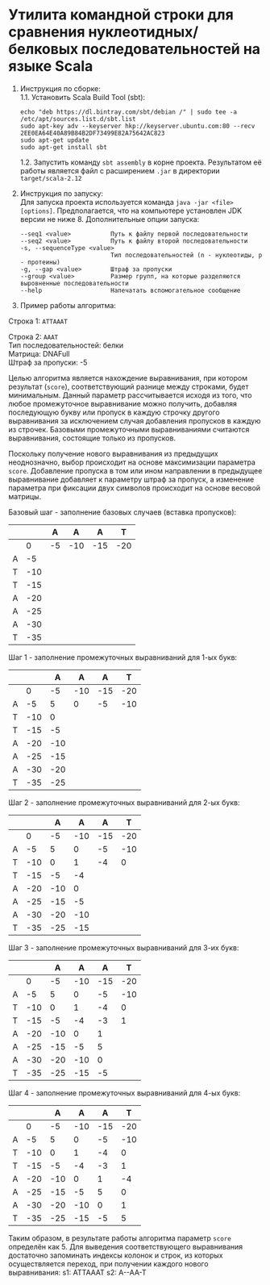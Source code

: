 # Утилита командной строки для сравнения нуклеотидных/белковых последовательностей на языке Scala

1. Инструкция по сборке:  
  1.1. Установить Scala Build Tool (sbt):
    ```
    echo "deb https://dl.bintray.com/sbt/debian /" | sudo tee -a /etc/apt/sources.list.d/sbt.list
    sudo apt-key adv --keyserver hkp://keyserver.ubuntu.com:80 --recv 2EE0EA64E40A89B84B2DF73499E82A75642AC823
    sudo apt-get update
    sudo apt-get install sbt
    ```  
    1.2. Запустить команду ```sbt assembly``` в корне проекта. Результатом её работы является файл с расширением ```.jar``` в директории ```target/scala-2.12```


2. Инструкция по запуску:  
  Для запуска проекта используется команда ```java -jar <file> [options]```. Предполагается, что на компьютере установлен JDK версии не ниже 8.
  Дополнительные опции запуска:
    ```
    --seq1 <value>           Путь к файлу первой последовательности
    --seq2 <value>           Путь к файлу второй последовательности
    -s, --sequenceType <value>
                             Тип последовательностей (n - нуклеотиды, p - протеины)
    -g, --gap <value>        Штраф за пропуски
    --group <value>          Размер групп, на которые разделяются выровненные последовательности
    --help                   Напечатать вспомогательное сообщение
    ```
  
3. Пример работы алгоритма: 

Строка 1: ```ATTAAAT```

Строка 2: ```AAAT```  
Тип последовательностей: белки  
Матрица: DNAFull  
Штраф за пропуски: -5  

Целью алгоритма является нахождение выравнивания, при котором результат (```score```), соответствующий разнице между строками, будет минимальным. Данный параметр рассчитывается исходя из того, что любое промежуточное выравнивание можно получить, добавляя последующую букву или пропуск в каждую строчку другого выравнивания за исключением случая добавления пропусков в каждую из строчек. Базовыми промежуточными выравниваниями считаются выравнивания, состоящие только из пропусков.  

Поскольку получение нового выравнивания из предыдущих неоднозначно, выбор происходит на основе максимизации параметра ```score```. Добавление пропуска в том или ином направлении в предыдущее выравнивание добавляет к параметру штраф за пропуск, а изменение параметра при фиксации двух символов происходит на основе весовой матрицы.
  
  Базовый шаг - заполнение базовых случаев (вставка пропусков): 
  
  |   	|     	| A  	| A   	| A   	| T   	|
  |---	|-----	|----	|-----	|-----	|-----	|
  |   	| 0   	| -5 	| -10 	| -15 	| -20 	|
  | A 	| -5  	|    	|     	|     	|     	|
  | T 	| -10 	|    	|     	|     	|     	|
  | T 	| -15 	|    	|     	|     	|     	|
  | A 	| -20 	|    	|     	|     	|     	|
  | A 	| -25 	|    	|     	|     	|     	|
  | A 	| -30 	|    	|     	|     	|     	|
  | T 	| -35 	|    	|     	|     	|     	|
  
  Шаг 1 - заполнение промежуточных выравниваний для 1-ых букв:  
  
  |   	|     	| A   	| A   	| A   	| T   	|
  |---	|-----	|-----	|-----	|-----	|-----	|
  |   	| 0   	| -5  	| -10 	| -15 	| -20 	|
  | A 	| -5  	|  5  	| 0   	| -5  	| -10 	|
  | T 	| -10 	| 0   	|     	|     	|     	|
  | T 	| -15 	| -5  	|     	|     	|     	|
  | A 	| -20 	| -10 	|     	|     	|     	|
  | A 	| -25 	| -15 	|     	|     	|     	|
  | A 	| -30 	| -20 	|     	|     	|     	|
  | T 	| -35 	| -25 	|     	|     	|     	|
  
  Шаг 2 - заполнение промежуточных выравниваний для 2-ых букв:  

  |   	|     	| A   	| A   	| A   	| T   	|
  |---	|-----	|-----	|-----	|-----	|-----	|
  |   	| 0   	| -5  	| -10 	| -15 	| -20 	|
  | A 	| -5  	|  5  	| 0   	| -5  	| -10 	|
  | T 	| -10 	| 0   	| 1   	| -4  	| 0   	|
  | T 	| -15 	| -5  	| -4  	|     	|     	|
  | A 	| -20 	| -10 	| 0   	|     	|     	|
  | A 	| -25 	| -15 	| -5  	|     	|     	|
  | A 	| -30 	| -20 	| -10 	|     	|     	|
  | T 	| -35 	| -25 	| -15 	|     	|     	|
  
  Шаг 3 - заполнение промежуточных выравниваний для 3-их букв:  

  |   	|     	| A   	| A   	| A   	| T   	|
  |---	|-----	|-----	|-----	|-----	|-----	|
  |   	| 0   	| -5  	| -10 	| -15 	| -20 	|
  | A 	| -5  	|  5  	| 0   	| -5  	| -10 	|
  | T 	| -10 	| 0   	| 1   	| -4  	| 0   	|
  | T 	| -15 	| -5  	| -4  	| -3  	| 1   	|
  | A 	| -20 	| -10 	| 0   	| 1   	|     	|
  | A 	| -25 	| -15 	| -5  	| 5   	|     	|
  | A 	| -30 	| -20 	| -10 	| 0   	|     	|
  | T 	| -35 	| -25 	| -15 	| -5  	|     	|
  
  Шаг 4 - заполнение промежуточных выравниваний для 4-ых букв: 
  
  |   	|     	| A   	| A   	| A   	| T   	|
  |---	|-----	|-----	|-----	|-----	|-----	|
  |   	| 0   	| -5  	| -10 	| -15 	| -20 	|
  | A 	| -5  	| 5   	| 0   	| -5  	| -10 	|
  | T 	| -10 	| 0   	| 1   	| -4  	| 0   	|
  | T 	| -15 	| -5  	| -4  	| -3  	| 1   	|
  | A 	| -20 	| -10 	| 0   	| 1   	| -4  	|
  | A 	| -25 	| -15 	| -5  	| 5   	| 0   	|
  | A 	| -30 	| -20 	| -10 	| 0   	| 1   	|
  | T 	| -35 	| -25 	| -15 	| -5  	| 5   	|
  
  Таким образом, в результате работы алгоритма параметр ```score``` определён как 5. Для выведения соответствующего выравнивания достаточно запоминать индексы колонок и строк, из которых осуществляется переход, при получении каждого нового выравнивания:
  s1: ATTAAAT
  s2: A--AA-T
 
